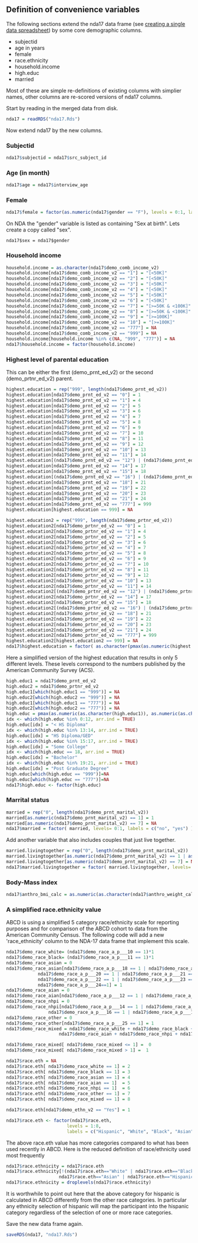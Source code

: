## Definition of convenience variables

The following sections extend the nda17 data frame (see [creating a single data spreadsheet](https://github.com/ABCD-STUDY/analysis-nda17#create-a-single-data-spreadsheet)) by some core demographic columns.
 - subjectid
 - age in years
 - female
 - race.ethnicity
 - household.income
 - high.educ
 - married

Most of these are simple re-definitions of existing columns with simplier names, other columns are re-scored versions of nda17 columns.

Start by reading in the merged data from disk.
```r
nda17 = readRDS("nda17.Rds")
```

Now extend nda17 by the new columns.

### Subjectid

```r
nda17$subjectid = nda17$src_subject_id
```

### Age (in month)

```r
nda17$age = nda17$interview_age
```

### Female

```r
nda17$female = factor(as.numeric(nda17$gender == "F"), levels = 0:1, labels = c("no", "yes") ) 
```

On NDA the "gender" variable is listed as containing "Sex at birth". Lets create a copy called "sex".
```
nda17$sex = nda17$gender
```


### Household income

```r
household.income = as.character(nda17$demo_comb_income_v2)
household.income[nda17$demo_comb_income_v2 == "1"] = "[<50K]"
household.income[nda17$demo_comb_income_v2 == "2"] = "[<50K]"
household.income[nda17$demo_comb_income_v2 == "3"] = "[<50K]"
household.income[nda17$demo_comb_income_v2 == "4"] = "[<50K]"
household.income[nda17$demo_comb_income_v2 == "5"] = "[<50K]"
household.income[nda17$demo_comb_income_v2 == "6"] = "[<50K]"
household.income[nda17$demo_comb_income_v2 == "7"] = "[>=50K & <100K]"
household.income[nda17$demo_comb_income_v2 == "8"] = "[>=50K & <100K]"
household.income[nda17$demo_comb_income_v2 == "9"] = "[>=100K]"
household.income[nda17$demo_comb_income_v2 == "10"] = "[>=100K]"
household.income[nda17$demo_comb_income_v2 == "777"] = NA
household.income[nda17$demo_comb_income_v2 == "999"] = NA
household.income[household.income %in% c(NA, "999", "777")] = NA
nda17$household.income = factor(household.income)
```

### Highest level of parental education
This can be either the first (demo_prnt_ed_v2) or the second (demo_prtnr_ed_v2) parent.
```r
highest.education = rep("999", length(nda17$demo_prnt_ed_v2))
highest.education[nda17$demo_prnt_ed_v2 == "0"] = 1
highest.education[nda17$demo_prnt_ed_v2 == "1"] = 4
highest.education[nda17$demo_prnt_ed_v2 == "2"] = 5
highest.education[nda17$demo_prnt_ed_v2 == "3"] = 6
highest.education[nda17$demo_prnt_ed_v2 == "4"] = 7
highest.education[nda17$demo_prnt_ed_v2 == "5"] = 8
highest.education[nda17$demo_prnt_ed_v2 == "6"] = 9
highest.education[nda17$demo_prnt_ed_v2 == "7"] = 10
highest.education[nda17$demo_prnt_ed_v2 == "8"] = 11
highest.education[nda17$demo_prnt_ed_v2 == "9"] = 12
highest.education[nda17$demo_prnt_ed_v2 == "10"] = 13
highest.education[nda17$demo_prnt_ed_v2 == "11"] = 14
highest.education[(nda17$demo_prnt_ed_v2 == "12") | (nda17$demo_prnt_ed_v2 == "13")] = 16
highest.education[nda17$demo_prnt_ed_v2 == "14"] = 17
highest.education[nda17$demo_prnt_ed_v2 == "15"] = 18
highest.education[(nda17$demo_prnt_ed_v2 == "16") | (nda17$demo_prnt_ed_v2 == "17")] = 20
highest.education[nda17$demo_prnt_ed_v2 == "18"] = 21
highest.education[nda17$demo_prnt_ed_v2 == "19"] = 22
highest.education[nda17$demo_prnt_ed_v2 == "20"] = 23
highest.education[nda17$demo_prnt_ed_v2 == "21"] = 24
highest.education[nda17$demo_prnt_ed_v2 == "777"] = 999
highest.education[highest.education == 999] = NA

highest.education2 = rep("999", length(nda17$demo_prtnr_ed_v2))
highest.education2[nda17$demo_prtnr_ed_v2 == "0"] = 1
highest.education2[nda17$demo_prtnr_ed_v2 == "1"] = 4
highest.education2[nda17$demo_prtnr_ed_v2 == "2"] = 5
highest.education2[nda17$demo_prtnr_ed_v2 == "3"] = 6
highest.education2[nda17$demo_prtnr_ed_v2 == "4"] = 7
highest.education2[nda17$demo_prtnr_ed_v2 == "5"] = 8
highest.education2[nda17$demo_prtnr_ed_v2 == "6"] = 9
highest.education2[nda17$demo_prtnr_ed_v2 == "7"] = 10
highest.education2[nda17$demo_prtnr_ed_v2 == "8"] = 11
highest.education2[nda17$demo_prtnr_ed_v2 == "9"] = 12
highest.education2[nda17$demo_prtnr_ed_v2 == "10"] = 13
highest.education2[nda17$demo_prtnr_ed_v2 == "11"] = 14
highest.education2[(nda17$demo_prtnr_ed_v2 == "12") | (nda17$demo_prtnr_ed_v2 == "13")] = 16
highest.education2[nda17$demo_prtnr_ed_v2 == "14"] = 17
highest.education2[nda17$demo_prtnr_ed_v2 == "15"] = 18
highest.education2[(nda17$demo_prtnr_ed_v2 == "16") | (nda17$demo_prtnr_ed_v2 == "17")] = 20
highest.education2[nda17$demo_prtnr_ed_v2 == "18"] = 21
highest.education2[nda17$demo_prtnr_ed_v2 == "19"] = 22
highest.education2[nda17$demo_prtnr_ed_v2 == "20"] = 23
highest.education2[nda17$demo_prtnr_ed_v2 == "21"] = 24
highest.education2[nda17$demo_prtnr_ed_v2 == "777"] = 999
highest.education2[highest.education2 == 999] = NA
nda17$highest.education = factor( as.character(pmax(as.numeric(highest.education), as.numeric(highest.education2),na.rm=T)) )
```

Here a simplified version of the highest education that results in only 5 different levels. These levels correspond to the numbers published by the American Community Survey (ACS). 
```r
high.educ1 = nda17$demo_prnt_ed_v2
high.educ2 = nda17$demo_prtnr_ed_v2
high.educ1[which(high.educ1 == "999")] = NA
high.educ2[which(high.educ2 == "999")] = NA
high.educ1[which(high.educ1 == "777")] = NA
high.educ2[which(high.educ2 == "777")] = NA
high.educ = pmax(as.numeric(as.character(high.educ1)), as.numeric(as.character(high.educ2)), na.rm=T)
idx <- which(high.educ %in% 0:12, arr.ind = TRUE)
high.educ[idx] = "< HS Diploma"
idx <- which(high.educ %in% 13:14, arr.ind = TRUE)
high.educ[idx] = "HS Diploma/GED"
idx <- which(high.educ %in% 15:17, arr.ind = TRUE)
high.educ[idx] = "Some College"
idx <- which(high.educ == 18, arr.ind = TRUE)
high.educ[idx] = "Bachelor"
idx <- which(high.educ %in% 19:21, arr.ind = TRUE)
high.educ[idx] = "Post Graduate Degree"
high.educ[which(high.educ == "999")]=NA
high.educ[which(high.educ == "777")]=NA
nda17$high.educ <- factor(high.educ)
```

### Marrital status

```r
married = rep("0", length(nda17$demo_prnt_marital_v2))
married[as.numeric(nda17$demo_prnt_marital_v2) == 1] = 1
married[as.numeric(nda17$demo_prnt_marital_v2) == 7] = NA
nda17$married = factor( married, levels= 0:1, labels = c("no", "yes") )
```
Add another variable that also includes couples that just live together. 
```r
married.livingtogether = rep("0", length(nda17$demo_prnt_marital_v2))
married.livingtogether[as.numeric(nda17$demo_prnt_marital_v2) == 1 | as.numeric(nda17$demo_prnt_marital_v2) == 6] = 1
married.livingtogether[as.numeric(nda17$demo_prnt_marital_v2) == 7] = NA
nda17$married.livingtogether = factor( married.livingtogether, levels= 0:1, labels = c("no", "yes") )
```


### Body-Mass index

```r
nda17$anthro_bmi_calc = as.numeric(as.character(nda17$anthro_weight_calc)) / as.numeric(as.character(nda17$anthro_height_calc))^2 * 703
```

### A simplified race.ethnicity value

ABCD is using a simplified 5 category race/ethnicity scale for reporting purposes and for comparison of the ABCD cohort to data from the American Community Census. The following code will add a new 'race_ethnicity' column to the NDA-17 data frame that implement this scale.

```r
nda17$demo_race_white= (nda17$demo_race_a_p___10 == 1)*1
nda17$demo_race_black= (nda17$demo_race_a_p___11 == 1)*1
nda17$demo_race_asian = 0
nda17$demo_race_asian[nda17$demo_race_a_p___18 == 1 | nda17$demo_race_a_p___19 == 1 | 
			nda17$demo_race_a_p___20 == 1 | nda17$demo_race_a_p___21 == 1 | 
			nda17$demo_race_a_p___22 == 1 | nda17$demo_race_a_p___23 == 1 |
		    nda17$demo_race_a_p___24==1] = 1
nda17$demo_race_aian = 0
nda17$demo_race_aian[nda17$demo_race_a_p___12 == 1 | nda17$demo_race_a_p___13 == 1] = 1
nda17$demo_race_nhpi = 0
nda17$demo_race_nhpi[nda17$demo_race_a_p___14 == 1 | nda17$demo_race_a_p___15 == 1 | 
				nda17$demo_race_a_p___16 == 1 | nda17$demo_race_a_p___17 == 1] = 1
nda17$demo_race_other = 0
nda17$demo_race_other[nda17$demo_race_a_p___25 == 1] = 1
nda17$demo_race_mixed = nda17$demo_race_white + nda17$demo_race_black + nda17$demo_race_asian + 
					nda17$demo_race_aian + nda17$demo_race_nhpi + nda17$demo_race_other

nda17$demo_race_mixed[ nda17$demo_race_mixed <= 1] =  0
nda17$demo_race_mixed[ nda17$demo_race_mixed > 1] =  1

nda17$race.eth = NA
nda17$race.eth[ nda17$demo_race_white == 1] = 2
nda17$race.eth[ nda17$demo_race_black == 1] = 3
nda17$race.eth[ nda17$demo_race_asian == 1] = 4
nda17$race.eth[ nda17$demo_race_aian == 1]  = 5
nda17$race.eth[ nda17$demo_race_nhpi == 1]  = 6
nda17$race.eth[ nda17$demo_race_other == 1] = 7
nda17$race.eth[ nda17$demo_race_mixed == 1] = 8

nda17$race.eth[nda17$demo_ethn_v2 == "Yes"] = 1   

nda17$race.eth <- factor(nda17$race.eth,
                       levels = 1:8,
                       labels = c("Hispanic", "White", "Black", "Asian", "AIAN", "NHPI", "Other", "Mixed") ) 
```
The above race.eth value has more categories compared to what has been used recently in ABCD. Here is the reduced definition of race/ethnicity used most frequently
```r
nda17$race.ethnicity = nda17$race.eth
nda17$race.ethnicity[!(nda17$race.eth=="White" | nda17$race.eth=="Black" |
					nda17$race.eth=="Asian" | nda17$race.eth=="Hispanic")] = "Other"
nda17$race.ethnicity = droplevels(nda17$race.ethnicity)
```

It is worthwhile to point out here that the above category for hispanic is calculated in ABCD differently from the other race categories. In particular any ethnicity selection of hispanic will map the participant into the hispanic category regardless of the selection of one or more race categories.

Save the new data frame again.
```r
saveRDS(nda17, "nda17.Rds")
```
